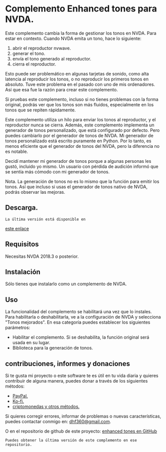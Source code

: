 # Complemento Enhanced tones para NVDA.

Este complemento cambia la forma de gestionar los tonos en NVDA.
Para estar en contexto. Cuando NVDA emita un tono, hace lo siguiente:

1. abrir el reproductor nvwave.
2. generar el tono.
3. envía el tono generado al reproductor.
4. cierra el reproductor.

Esto puede ser problemático en algunas tarjetas de sonido, como alta latencia al reproducir los tonos, o no reproducir los primeros tonos en absoluto.
Tuve este problema en el pasado con uno de mis ordenadores. Así que esa fue la razón para crear este complemento.

Si pruebas este complemento, incluso si no tienes problemas con la forma original, podrás ver que los tonos son más fluidos, especialmente en los tonos que se repiten rápidamente.

Este complemento utiliza un hilo para enviar los tonos al reproductor, y el reproductor nunca se cierra.
Además, este complemento implementa un generador de tonos personalizado, que está configurado por defecto. Pero puedes cambiarlo por el generador de tonos de NVDA.
Mi generador de tonos personalizado está escrito puramente en Python. Por lo tanto, es menos eficiente que el generador de tonos del NVDA, pero la diferencia no es notable.

Decidí mantener mi generador de tonos porque a algunas personas les gustó, incluido yo mismo. Un usuario con pérdida de audición informó que se sentía más cómodo con mi generador de tonos.

Nota. La generación de tonos no es lo mismo que la función para emitir los tonos. Así que incluso si usas el generador de tonos nativo de NVDA, podrás observar las mejoras.

## Descarga.
	La última versión está disponible en
[este enlace](https://davidacm.github.io/getlatest/gh/davidacm/EnhancedTones)

## Requisitos
  Necesitas NVDA 2018.3 o posterior.

## Instalación
  Sólo tienes que instalarlo como un complemento de NVDA.

## Uso
  La funcionalidad del complemento se habilitará una vez que lo instales.  
  Para habilitarla o deshabilitarla, ve a la configuración de NVDA y selecciona "Tonos mejorados". En esa categoría puedes establecer los siguientes parámetros:

* Habilitar el complemento. Si se deshabilita, la función original será usada en su lugar.
* Biblioteca para la generación de tonos.

## contribuciones, informes y donaciones

Si te gusta mi proyecto o este software te es útil en tu vida diaria y quieres contribuir de alguna manera, puedes donar a través de los siguientes métodos:

* [PayPal.](https://paypal.me/davicm)
* [Ko-fi.](https://ko-fi.com/davidacm)
* [criptomonedas y otros métodos.](https://davidacm.github.io/donations/)

Si quieres corregir errores, informar de problemas o nuevas características, puedes contactar conmigo en: <dhf360@gmail.com>.

  O en el repositorio de github de este proyecto:
  [enhanced tones en GitHub](https://github.com/davidacm/enhancedtones)

    Puedes obtener la última versión de este complemento en ese repositorio.
